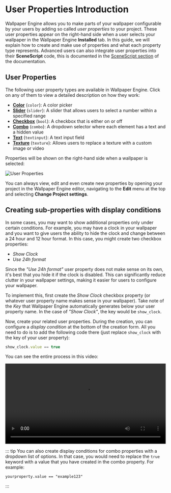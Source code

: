 # User Properties Introduction

Wallpaper Engine allows you to make parts of your wallpaper configurable by your users by adding so called *user properties* to your project. These user properties appear on the right-hand side when a user selects your wallpaper in the Wallpaper Engine **Installed** tab. In this guide, we will explain how to create and make use of properties and what each property type represents. Advanced users can also integrate user properties into their **SceneScript** code, this is documented in the [SceneScript section](/wallpaper-engine-docs/scene/scenescript/introduction) of the documentation.

## User Properties

The following user property types are available in Wallpaper Engine. Click on any of them to view a detailed description on how they work:

* [**Color**](/wallpaper-engine-docs/scene/userproperties/color) (`color`): A color picker
* [**Slider**](/wallpaper-engine-docs/scene/userproperties/slider) (`slider`): A slider that allows users to select a number within a specified range
* [**Checkbox**](/wallpaper-engine-docs/scene/userproperties/checkbox) (`bool`): A checkbox that is either on or off
* [**Combo**](/wallpaper-engine-docs/scene/userproperties/combo) (`combo`): A dropdown selector where each element has a text and a hidden value
* [**Text**](/wallpaper-engine-docs/scene/userproperties/text) (`textinput`): A text input field
* [**Texture**](/wallpaper-engine-docs/scene/userproperties/texture) (`texture`): Allows users to replace a texture with a custom image or video

Properties will be shown on the right-hand side when a wallpaper is selected:

![User Properties](/wallpaper-engine-docs/img/tutorials/scene_properties.jpg)

You can always view, edit and even create new properties by opening your project in the Wallpaper Engine editor, navigating to the **Edit** menu at the top and selecting **Change Project settings**.

## Creating sub-properties with display conditions
In some cases, you may want to show additional properties only under certain conditions. For example, you may have a clock in your wallpaper and you want to give users the ability to hide the clock and change between a 24 hour and 12 hour format. In this case, you might create two checkbox properties:

* *Show Clock*
* *Use 24h format*

Since the *"Use 24h format"* user property does not make sense on its own, it's best that you hide it if the clock is disabled. This can significantly reduce clutter in your wallpaper settings, making it easier for users to configure your wallpaper.

To implement this, first create the *Show Clock* checkbox property (or whatever user property name makes sense in your wallpaper). Take note of the *Key* that Wallpaper Engine automatically generates below your user property name. In the case of *"Show Clock"*, the key would be `show_clock`.

Now, create your related user properties. During the creation, you can configure a *display condition* at the bottom of the creation form. All you need to do is to add the following code there (just replace `show_clock` with the key of your user property):

```js
show_clock.value == true
```

You can see the entire process in this video:

<video width="100%" controls>
  <source :src="$withBase('/videos/display_condition.mp4')" type="video/mp4">
  Your browser does not support the video tag.
</video>

::: tip
You can also create display conditions for combo properties with a dropdown list of options. In that case, you would need to replace the `true` keyword with a value that you have created in the combo property. For example:

```
yourproperty.value == "example123"
```
:::